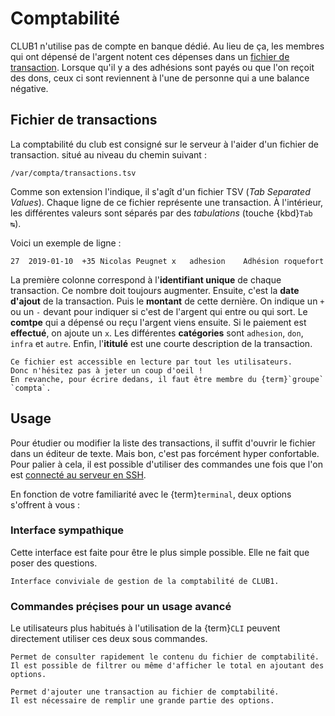 Comptabilité
============

CLUB1 n'utilise pas de compte en banque dédié.
Au lieu de ça, les membres qui ont dépensé de l'argent notent ces dépenses dans un [fichier de transaction](#fichier-de-transactions).
Lorsque qu'il y a des adhésions sont payés ou que l'on reçoit des dons,
ceux ci sont reviennent à l'une de personne qui a une balance négative.


Fichier de transactions
-----------------------

La comptabilité du club est consigné sur le serveur à l'aider d'un fichier de transaction.
situé au niveau du chemin suivant :

    /var/compta/transactions.tsv

Comme son extension l'indique, il s'agît d'un fichier TSV (*Tab Separated Values*).
Chaque ligne de ce fichier représente une transaction.
À l'intérieur, les différentes valeurs sont séparés par des *tabulations* (touche {kbd}`Tab ↹`).

Voici un exemple de ligne :

    27	2019-01-10	+35	Nicolas Peugnet	x	adhesion	Adhésion roquefort

La première colonne correspond à l'**identifiant unique** de chaque transaction.
Ce nombre doit toujours augmenter.
Ensuite, c'est la **date d'ajout** de la transaction.
Puis le **montant** de cette dernière.
On indique un `+` ou un `-` devant pour indiquer si c'est de l'argent qui entre ou qui sort.
Le **comtpe** qui a dépensé ou reçu l'argent viens ensuite.
Si le paiement est **effectué**, on ajoute un `x`.
Les différentes **catégories** sont `adhesion`, `don`, `infra` et `autre`.
Enfin, l'**ititulé** est une courte description de la transaction.


```{admonition} Permissions
Ce fichier est accessible en lecture par tout les utilisateurs.
Donc n'hésitez pas à jeter un coup d'oeil !
En revanche, pour écrire dedans, il faut être membre du {term}`groupe` `compta`.
```


Usage
-----

Pour étudier ou modifier la liste des transactions,
il suffit d'ouvrir le fichier dans un éditeur de texte.
Mais bon, c'est pas forcément hyper confortable.
Pour palier à cela,
il est possible d'utiliser des commandes une fois que l'on est [connecté au serveur en SSH](/services/ssh.md).

En fonction de votre familiarité avec le {term}`terminal`,
deux options s'offrent à vous :


### Interface sympathique

Cette interface est faite pour être le plus simple possible.
Elle ne fait que poser des questions.

```{commande} compta
Interface conviviale de gestion de la comptabilité de CLUB1.
```


### Commandes préçises pour un usage avancé

Le utilisateurs plus habitués à l'utilisation de la {term}`CLI`
peuvent directement utiliser ces deux sous commandes.

```{commande} compta-voir
Permet de consulter rapidement le contenu du fichier de comptabilité.
Il est possible de filtrer ou même d'afficher le total en ajoutant des options.
```

```{commande} compta-ajouter
Permet d'ajouter une transaction au fichier de comptabilité.
Il est nécessaire de remplir une grande partie des options.
```
